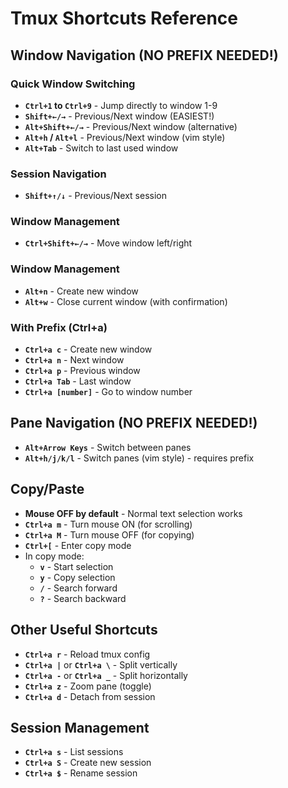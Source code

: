 # Tmux Shortcuts Reference

## Window Navigation (NO PREFIX NEEDED!)

### Quick Window Switching
- **`Ctrl+1` to `Ctrl+9`** - Jump directly to window 1-9
- **`Shift+←/→`** - Previous/Next window (EASIEST!)
- **`Alt+Shift+←/→`** - Previous/Next window (alternative)
- **`Alt+h` / `Alt+l`** - Previous/Next window (vim style)
- **`Alt+Tab`** - Switch to last used window

### Session Navigation
- **`Shift+↑/↓`** - Previous/Next session

### Window Management
- **`Ctrl+Shift+←/→`** - Move window left/right

### Window Management
- **`Alt+n`** - Create new window
- **`Alt+w`** - Close current window (with confirmation)

### With Prefix (Ctrl+a)
- **`Ctrl+a c`** - Create new window
- **`Ctrl+a n`** - Next window
- **`Ctrl+a p`** - Previous window
- **`Ctrl+a Tab`** - Last window
- **`Ctrl+a [number]`** - Go to window number

## Pane Navigation (NO PREFIX NEEDED!)

- **`Alt+Arrow Keys`** - Switch between panes
- **`Alt+h/j/k/l`** - Switch panes (vim style) - requires prefix

## Copy/Paste

- **Mouse OFF by default** - Normal text selection works
- **`Ctrl+a m`** - Turn mouse ON (for scrolling)
- **`Ctrl+a M`** - Turn mouse OFF (for copying)
- **`Ctrl+[`** - Enter copy mode
- In copy mode:
  - **`v`** - Start selection
  - **`y`** - Copy selection
  - **`/`** - Search forward
  - **`?`** - Search backward

## Other Useful Shortcuts

- **`Ctrl+a r`** - Reload tmux config
- **`Ctrl+a |`** or **`Ctrl+a \`** - Split vertically
- **`Ctrl+a -`** or **`Ctrl+a _`** - Split horizontally
- **`Ctrl+a z`** - Zoom pane (toggle)
- **`Ctrl+a d`** - Detach from session

## Session Management

- **`Ctrl+a s`** - List sessions
- **`Ctrl+a S`** - Create new session
- **`Ctrl+a $`** - Rename session